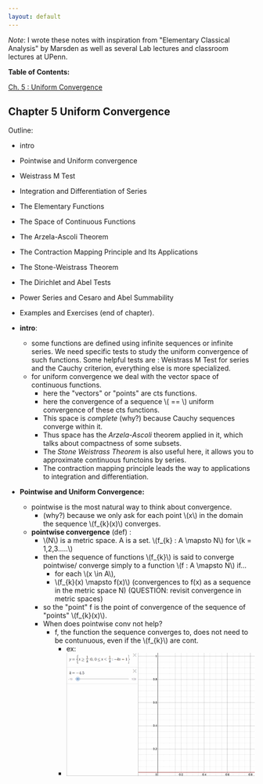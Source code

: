 ```yaml
---
layout: default
---
```

<script type="text/javascript" async
  src="https://cdn.mathjax.org/mathjax/latest/MathJax.js?config=TeX-MML-AM_CHTML">
</script>

_Note_: I wrote these notes with inspiration from "Elementary Classical Analysis" by Marsden as well as several Lab lectures and classroom lectures at UPenn. 

**Table of Contents:**

[Ch. 5 : Uniform Convergence](#chapter-5-uniform-convergence)



## Chapter 5 Uniform Convergence 
Outline: 

* intro 
* Pointwise and Uniform convergence
* Weistrass M Test
* Integration and Differentiation of Series
* The Elementary Functions
* The Space of Continuous Functions
* The Arzela-Ascoli Theorem
* The Contraction Mapping Principle and Its Applications
* The Stone-Weistrass Theorem
* The Dirichlet and Abel Tests
* Power Series and Cesaro and Abel Summability
* Examples and Exercises (end of chapter). 

* **intro**: 
    -  some functions are defined using infinite sequences or infinite series. We need specific tests to study the uniform convergence of such functions. Some helpful tests are : Weistrass M Test for series and the Cauchy criterion, everything else is more specialized. 
    -  for uniform convergence we deal with the vector space of continuous functions.
        + here the "vectors" or "points" are cts functions. 
        + here the convergence of a sequence \\( == \\) uniform convergence of these cts functions. 
        + This space is _complete_ (why?) because Cauchy sequences converge within it. 
        + Thus space has the _Arzela-Ascoli_ theorem applied in it, which talks about compactness of some subsets. 
        + The _Stone Weistrass Theorem_ is also useful here, it allows you to approximate continuous functoins by series. 
        + The contraction mapping principle leads the way to applications to integration and differentiation. 

* **Pointwise and Uniform Convergence:**
    - pointwise is the most natural way to think about convergence. 
        + (why?) because we only ask for each point \\(x\\) in the domain the sequence \\(f\_{k}(x)\\) converges. 
    - **pointwise convergence** (def) : 
        + \\(N\\) is a metric space. A is a set. \\(f\_{k} : A \mapsto N\\) for \\(k = 1,2,3.....\\)
        + then the sequence of functions \\(f\_{k}\\) is said to converge pointwise/ converge simply to a function \\(f : A \mapsto N\\) if...
            * for each \\(x \in A\\), 
            * \\(f\_{k}(x) \mapsto f(x)\\) (convergences to f(x) as a sequence in the metric space N) (QUESTION: revisit convergence in metric spaces)
        + so the "point" f is the point of convergence of the sequence of "points" \\(f\_{k}(x)\\). 
        + When does pointwise conv not help?
            * f, the function the sequence converges to, does not need to be contunuous, even if the \\(f\_{k}\\) are cont. 
                - ex: 
                - ![example function](/gif/function1.gif)